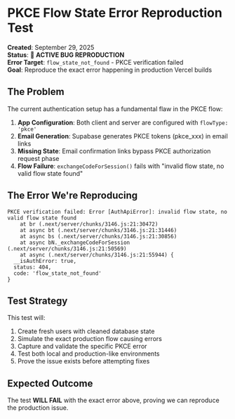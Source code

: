 # PKCE Flow State Error Reproduction Test

**Created**: September 29, 2025  
**Status**: 🚨 **ACTIVE BUG REPRODUCTION**  
**Error Target**: `flow_state_not_found` - PKCE verification failed  
**Goal**: Reproduce the exact error happening in production Vercel builds

## The Problem

The current authentication setup has a fundamental flaw in the PKCE flow:

1. **App Configuration**: Both client and server are configured with `flowType: 'pkce'`
2. **Email Generation**: Supabase generates PKCE tokens (pkce_xxx) in email links
3. **Missing State**: Email confirmation links bypass PKCE authorization request phase
4. **Flow Failure**: `exchangeCodeForSession()` fails with "invalid flow state, no valid flow state found"

## The Error We're Reproducing

```
PKCE verification failed: Error [AuthApiError]: invalid flow state, no valid flow state found
    at br (.next/server/chunks/3146.js:21:30472)
    at async bt (.next/server/chunks/3146.js:21:31446)
    at async bs (.next/server/chunks/3146.js:21:30856)
    at async bN._exchangeCodeForSession (.next/server/chunks/3146.js:21:50569)
    at async (.next/server/chunks/3146.js:21:55944) {
  __isAuthError: true,
  status: 404,
  code: 'flow_state_not_found'
}
```

## Test Strategy

This test will:
1. Create fresh users with cleaned database state
2. Simulate the exact production flow causing errors
3. Capture and validate the specific PKCE error
4. Test both local and production-like environments
5. Prove the issue exists before attempting fixes

## Expected Outcome

The test **WILL FAIL** with the exact error above, proving we can reproduce the production issue.
